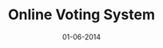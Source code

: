 ---
title: "Online Voting System"

excerpt: "Made an online portal for voting where users can vote from anywhere in the world, results can also be generated instantly.
Stack - .NET framework, SQL Database"

date: 01-06-2014

header:
  teaser: /assets/images/portfolio-placeholder-th.jpg
  overlay_image: /assets/images/portfolio-placeholder.jpg
  overlay_color: "#000"
  overlay_filter: 0.6

sidebar:
  - title: "Role"
    image: /assets/images/bio-photo.jpg
    image_alt: "logo"
    text: "Application Development"
  - title: "Project Timeline"
    text: "Apr'14 - May'14"
---